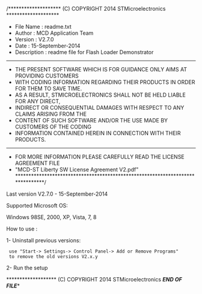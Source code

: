 /******************** (C) COPYRIGHT 2014 STMicroelectronics ********************
* File Name          : readme.txt
* Author             : MCD Application Team
* Version            : V2.7.0
* Date               : 15-September-2014
* Description        : readme file for Flash Loader Demonstrator
********************************************************************************
* THE PRESENT SOFTWARE WHICH IS FOR GUIDANCE ONLY AIMS AT PROVIDING CUSTOMERS
* WITH CODING INFORMATION REGARDING THEIR PRODUCTS IN ORDER FOR THEM TO SAVE TIME.
* AS A RESULT, STMICROELECTRONICS SHALL NOT BE HELD LIABLE FOR ANY DIRECT,
* INDIRECT OR CONSEQUENTIAL DAMAGES WITH RESPECT TO ANY CLAIMS ARISING FROM THE
* CONTENT OF SUCH SOFTWARE AND/OR THE USE MADE BY CUSTOMERS OF THE CODING
* INFORMATION CONTAINED HEREIN IN CONNECTION WITH THEIR PRODUCTS.
********************************************************************************
* FOR MORE INFORMATION PLEASE CAREFULLY READ THE LICENSE AGREEMENT FILE
* "MCD-ST Liberty SW License Agreement V2.pdf"
*******************************************************************************/

Last version V2.7.0 - 15-September-2014

Supported Microsoft OS:

  Windows 98SE, 2000, XP, Vista, 7, 8

How to use :

  1- Uninstall previous versions:
      
     use "Start-> Settings-> Control Panel-> Add or Remove Programs"
     to remove the old versions V2.x.y

  2- Run the setup


******************* (C) COPYRIGHT 2014 STMicroelectronics *****END OF FILE******
